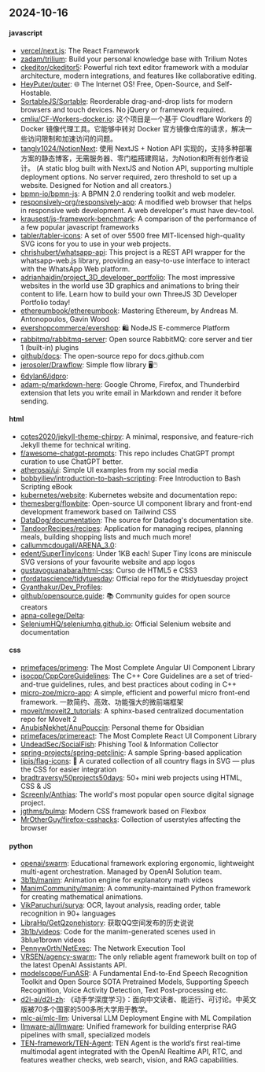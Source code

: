 ## 2024-10-16

#### javascript
* [vercel/next.js](https://github.com/vercel/next.js): The React Framework
* [zadam/trilium](https://github.com/zadam/trilium): Build your personal knowledge base with Trilium Notes
* [ckeditor/ckeditor5](https://github.com/ckeditor/ckeditor5): Powerful rich text editor framework with a modular architecture, modern integrations, and features like collaborative editing.
* [HeyPuter/puter](https://github.com/HeyPuter/puter): 🌐 The Internet OS! Free, Open-Source, and Self-Hostable.
* [SortableJS/Sortable](https://github.com/SortableJS/Sortable): Reorderable drag-and-drop lists for modern browsers and touch devices. No jQuery or framework required.
* [cmliu/CF-Workers-docker.io](https://github.com/cmliu/CF-Workers-docker.io): 这个项目是一个基于 Cloudflare Workers 的 Docker 镜像代理工具。它能够中转对 Docker 官方镜像仓库的请求，解决一些访问限制和加速访问的问题。
* [tangly1024/NotionNext](https://github.com/tangly1024/NotionNext): 使用 NextJS + Notion API 实现的，支持多种部署方案的静态博客，无需服务器、零门槛搭建网站，为Notion和所有创作者设计。 (A static blog built with NextJS and Notion API, supporting multiple deployment options. No server required, zero threshold to set up a website. Designed for Notion and all creators.)
* [bpmn-io/bpmn-js](https://github.com/bpmn-io/bpmn-js): A BPMN 2.0 rendering toolkit and web modeler.
* [responsively-org/responsively-app](https://github.com/responsively-org/responsively-app): A modified web browser that helps in responsive web development. A web developer's must have dev-tool.
* [krausest/js-framework-benchmark](https://github.com/krausest/js-framework-benchmark): A comparison of the performance of a few popular javascript frameworks
* [tabler/tabler-icons](https://github.com/tabler/tabler-icons): A set of over 5500 free MIT-licensed high-quality SVG icons for you to use in your web projects.
* [chrishubert/whatsapp-api](https://github.com/chrishubert/whatsapp-api): This project is a REST API wrapper for the whatsapp-web.js library, providing an easy-to-use interface to interact with the WhatsApp Web platform.
* [adrianhajdin/project_3D_developer_portfolio](https://github.com/adrianhajdin/project_3D_developer_portfolio): The most impressive websites in the world use 3D graphics and animations to bring their content to life. Learn how to build your own ThreeJS 3D Developer Portfolio today!
* [ethereumbook/ethereumbook](https://github.com/ethereumbook/ethereumbook): Mastering Ethereum, by Andreas M. Antonopoulos, Gavin Wood
* [evershopcommerce/evershop](https://github.com/evershopcommerce/evershop): 🛍️ NodeJS E-commerce Platform
* [rabbitmq/rabbitmq-server](https://github.com/rabbitmq/rabbitmq-server): Open source RabbitMQ: core server and tier 1 (built-in) plugins
* [github/docs](https://github.com/github/docs): The open-source repo for docs.github.com
* [jerosoler/Drawflow](https://github.com/jerosoler/Drawflow): Simple flow library 🖥️🖱️
* [6dylan6/jdpro](https://github.com/6dylan6/jdpro): 
* [adam-p/markdown-here](https://github.com/adam-p/markdown-here): Google Chrome, Firefox, and Thunderbird extension that lets you write email in Markdown and render it before sending.

#### html
* [cotes2020/jekyll-theme-chirpy](https://github.com/cotes2020/jekyll-theme-chirpy): A minimal, responsive, and feature-rich Jekyll theme for technical writing.
* [f/awesome-chatgpt-prompts](https://github.com/f/awesome-chatgpt-prompts): This repo includes ChatGPT prompt curation to use ChatGPT better.
* [atherosai/ui](https://github.com/atherosai/ui): Simple UI examples from my social media
* [bobbyiliev/introduction-to-bash-scripting](https://github.com/bobbyiliev/introduction-to-bash-scripting): Free Introduction to Bash Scripting eBook
* [kubernetes/website](https://github.com/kubernetes/website): Kubernetes website and documentation repo:
* [themesberg/flowbite](https://github.com/themesberg/flowbite): Open-source UI component library and front-end development framework based on Tailwind CSS
* [DataDog/documentation](https://github.com/DataDog/documentation): The source for Datadog's documentation site.
* [TandoorRecipes/recipes](https://github.com/TandoorRecipes/recipes): Application for managing recipes, planning meals, building shopping lists and much much more!
* [callummcdougall/ARENA_3.0](https://github.com/callummcdougall/ARENA_3.0): 
* [edent/SuperTinyIcons](https://github.com/edent/SuperTinyIcons): Under 1KB each! Super Tiny Icons are miniscule SVG versions of your favourite website and app logos
* [gustavoguanabara/html-css](https://github.com/gustavoguanabara/html-css): Curso de HTML5 e CSS3
* [rfordatascience/tidytuesday](https://github.com/rfordatascience/tidytuesday): Official repo for the #tidytuesday project
* [Gyanthakur/Dev_Profiles](https://github.com/Gyanthakur/Dev_Profiles): 
* [github/opensource.guide](https://github.com/github/opensource.guide): 📚 Community guides for open source creators
* [apna-college/Delta](https://github.com/apna-college/Delta): 
* [SeleniumHQ/seleniumhq.github.io](https://github.com/SeleniumHQ/seleniumhq.github.io): Official Selenium website and documentation

#### css
* [primefaces/primeng](https://github.com/primefaces/primeng): The Most Complete Angular UI Component Library
* [isocpp/CppCoreGuidelines](https://github.com/isocpp/CppCoreGuidelines): The C++ Core Guidelines are a set of tried-and-true guidelines, rules, and best practices about coding in C++
* [micro-zoe/micro-app](https://github.com/micro-zoe/micro-app): A simple, efficient and powerful micro front-end framework. 一款简约、高效、功能强大的微前端框架
* [moveit/moveit2_tutorials](https://github.com/moveit/moveit2_tutorials): A sphinx-based centralized documentation repo for MoveIt 2
* [AnubisNekhet/AnuPpuccin](https://github.com/AnubisNekhet/AnuPpuccin): Personal theme for Obsidian
* [primefaces/primereact](https://github.com/primefaces/primereact): The Most Complete React UI Component Library
* [UndeadSec/SocialFish](https://github.com/UndeadSec/SocialFish): Phishing Tool & Information Collector
* [spring-projects/spring-petclinic](https://github.com/spring-projects/spring-petclinic): A sample Spring-based application
* [lipis/flag-icons](https://github.com/lipis/flag-icons): 🎏 A curated collection of all country flags in SVG — plus the CSS for easier integration
* [bradtraversy/50projects50days](https://github.com/bradtraversy/50projects50days): 50+ mini web projects using HTML, CSS & JS
* [Screenly/Anthias](https://github.com/Screenly/Anthias): The world's most popular open source digital signage project.
* [jgthms/bulma](https://github.com/jgthms/bulma): Modern CSS framework based on Flexbox
* [MrOtherGuy/firefox-csshacks](https://github.com/MrOtherGuy/firefox-csshacks): Collection of userstyles affecting the browser

#### python
* [openai/swarm](https://github.com/openai/swarm): Educational framework exploring ergonomic, lightweight multi-agent orchestration. Managed by OpenAI Solution team.
* [3b1b/manim](https://github.com/3b1b/manim): Animation engine for explanatory math videos
* [ManimCommunity/manim](https://github.com/ManimCommunity/manim): A community-maintained Python framework for creating mathematical animations.
* [VikParuchuri/surya](https://github.com/VikParuchuri/surya): OCR, layout analysis, reading order, table recognition in 90+ languages
* [LibraHp/GetQzonehistory](https://github.com/LibraHp/GetQzonehistory): 获取QQ空间发布的历史说说
* [3b1b/videos](https://github.com/3b1b/videos): Code for the manim-generated scenes used in 3blue1brown videos
* [Pennyw0rth/NetExec](https://github.com/Pennyw0rth/NetExec): The Network Execution Tool
* [VRSEN/agency-swarm](https://github.com/VRSEN/agency-swarm): The only reliable agent framework built on top of the latest OpenAI Assistants API.
* [modelscope/FunASR](https://github.com/modelscope/FunASR): A Fundamental End-to-End Speech Recognition Toolkit and Open Source SOTA Pretrained Models, Supporting Speech Recognition, Voice Activity Detection, Text Post-processing etc.
* [d2l-ai/d2l-zh](https://github.com/d2l-ai/d2l-zh): 《动手学深度学习》：面向中文读者、能运行、可讨论。中英文版被70多个国家的500多所大学用于教学。
* [mlc-ai/mlc-llm](https://github.com/mlc-ai/mlc-llm): Universal LLM Deployment Engine with ML Compilation
* [llmware-ai/llmware](https://github.com/llmware-ai/llmware): Unified framework for building enterprise RAG pipelines with small, specialized models
* [TEN-framework/TEN-Agent](https://github.com/TEN-framework/TEN-Agent): TEN Agent is the world’s first real-time multimodal agent integrated with the OpenAI Realtime API, RTC, and features weather checks, web search, vision, and RAG capabilities.
